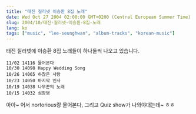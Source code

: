 ```yaml
---
title: "태진 질러넷 이승환 8집 노래"
date: Wed Oct 27 2004 02:00:00 GMT+0200 (Central European Summer Time)
slug: 2004/10/태진-질러넷-이승환-8집-노래
lang: ko
tags: ["music", "lee-seunghwan", "album-tracks", "korean-music"]
---
```


태진 질러넷에 이승환 8집 노래들이 하나둘씩 나오고 있습니다.

```
11/02 14116 물어본다
10/30 14098 Happy Wedding Song
10/26 14065 하찮은 사랑
10/23 14050 마지막 인사
10/19 14038 나무꾼의 노래
10/15 14032 심장병
```

아아~ 어서 nortorious랑 물어본다, 그리고 Quiz show가 나와야대는데~ ㅎㅎ
